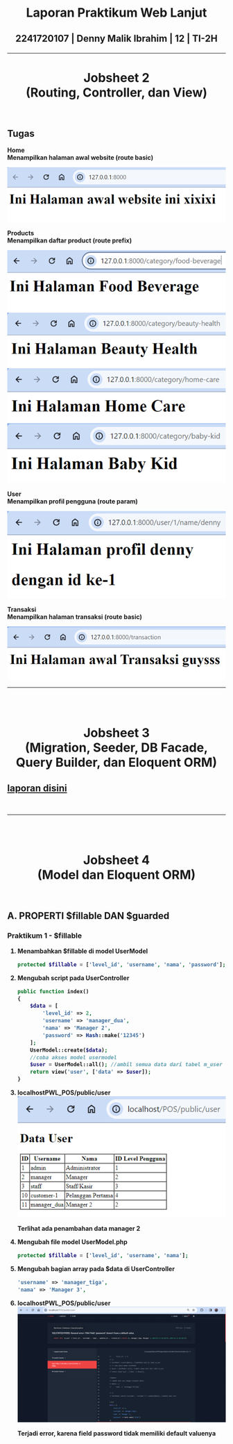 <div align=center>

# <strong> Laporan Praktikum Web Lanjut </strong>
## <strong>2241720107 | Denny Malik Ibrahim | 12 | TI-2H<br><hr>

# <strong> Jobsheet 2 <br> (Routing, Controller, dan View) </strong>

</div>

<br>

## Tugas

Home <br>
Menampilkan halaman awal website (route basic)<br>

![alt text](images/js3/image.png)<br>

Products <br>
Menampilkan daftar product (route prefix)<br>

![alt text](images/js3/image-1.png)<br>
![alt text](images/js3/image-2.png)<br>
![alt text](images/js3/image-3.png)<br>
![alt text](images/js3/image-4.png)<br>

User <br>
Menampilkan profil pengguna (route param)<br>

![alt text](images/js3/image-5.png)<br>

Transaksi <br>
Menampilkan halaman transaksi (route basic)<br>

![alt text](images/js3/image-6.png)
<br>
<hr>
<br>
<br>

<div align=center>

# Jobsheet 3 <br> (Migration, Seeder, DB Facade, Query Builder, dan Eloquent ORM)

</div>

## [laporan disini](laporan/Jobsheet-3_PWL_DennyMalikIbrahim_TI-2H.pdf)
<br>
<hr>
<br>
<br>

<div align=center>

# Jobsheet 4 <br> (Model dan Eloquent ORM)

</div>

<br>

## A. PROPERTI $fillable DAN $guarded
### Praktikum 1 - $fillable
1. Menambahkan $fillable di model UserModel
    ```php
    protected $fillable = ['level_id', 'username', 'nama', 'password'];
    ```

2. Mengubah script pada UserController
    ```php
    public function index()
    {
        $data = [
            'level_id' => 2,
            'username' => 'manager_dua',
            'nama' => 'Manager 2',
            'password' => Hash::make('12345')
        ];
        UserModel::create($data);
        //coba akses model usermodel
        $user = UserModel::all(); //ambil semua data dari tabel m_user
        return view('user', ['data' => $user]);
    }
    ```
3. localhostPWL_POS/public/user\
    ![alt text](images/js4/p1.1.png)

    Terlihat ada penambahan data manager 2 

4. Mengubah file model UserModel.php
    ```php
    protected $fillable = ['level_id', 'username', 'nama'];
    ```

5. Mengubah bagian array pada $data di UserController
    ```php
    'username' => 'manager_tiga',
    'nama' => 'Manager 3',
    ```

6. localhostPWL_POS/public/user\
    ![alt text](images/js4/p1.2.png)

    Terjadi error, karena field password tidak memiliki default valuenya


